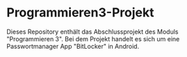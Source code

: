# Programmieren3-Projekt
Dieses Repository enthält das Abschlussprojekt des Moduls "Programmieren 3". Bei dem Projekt handelt es sich um eine Passwortmanager App "BitLocker" in Android.
